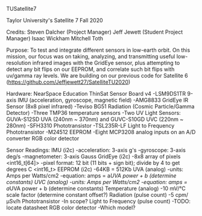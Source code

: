 TUSatellite7

Taylor University's Satellite 7
Fall 2020

Credits:
Steven Dalcher (Project Manager)
Jeff Jewett (Student Project Manager)
Isaac Wickham
Mitchell Toth



Purpose:
To test and integrate different sensors in low-earth orbit. On this mission, our focus was on taking, analyzing, and transmitting 
useful low-resolution infrared images with the GridEye sensor, plus attempting to detect any bit flips on our EEPROM, and correlate
such bit flips with uv/gamma ray levels. We are building on our previous code for Satellite 6 (https://github.com/Jeffjewett27/SatelliteTU2020)



Hardware:
NearSpace Education ThinSat Sensor Board v4 
-LSM9DS1TR 9-axis IMU (acceleration, gyroscope, magnetic field)
-AMG8833 GridEye IR Sensor (8x8 pixel infrared)
-Teviso BG51 Radiation (Cosmic Particle/Gamma Detector)
-Three TMP36 temperature sensors
-Two UV Light Sensors: GUVA-S12SD UVA (240nm ~ 370nm) and GUVC-S10GD UVC (220nm ~ 280nm)
-SFH3310 Phototransistor
-TSL235R-LF Light to Frequency Phototransistor
-M24512 EEPROM
-Eight  MCP3208 analog inputs on an A/D converter
RGB color detector


Sensor Readings:
IMU (i2c)
-acceleration: 3-axis g's <Vector3>
-gyroscope: 3-axis deg/s <Vector3>
-magnetometer: 3-axis Gauss <Vector3>
GridEye (i2c)
-8x8 array of pixels <int16_t[64]>
-pixel format: 12 bit (11 bits + sign bit); divide by 4 to get degrees C <int16_t>
EEPROM (i2c)
-64KB = 512Kb
UVA (analog)
-units: Amps per Watts/cm2
-equation: amps = a*UVA power + b (determine constants)
UVC (analog)
-units: Amps per Watts/cm2
-equation: amps = a*UVA power + b (determine constants)
Temperature (analog)
-10 mV/°C scale factor (determine constant offset?)
Radiation (pulse count)
-5 cpm/µSv/h
Phototransistor
-In scope?
Light to Frequency (pulse count)
-TODO: locate datasheet
RGB color detector
-Which model?
